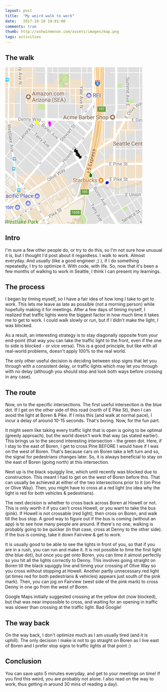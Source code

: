 ```yaml
---
layout: post
title:  "My weird walk to work"
date:   2017-10-10 19:01:00
comments: true
thumb: http://ashwinmenon.com/assets/images/map.png
tags: activities
---
```


## The walk
![](/assets/images/walk.png)

## Intro
I'm sure a few other people do, or try to do this, so I'm not sure how unusual it is, but I thought I'd post about it regardless. I walk to work. Almost everyday. And usually (like a good engineer ;) ), if I do something repeatedly, I try to optimize it. With code, with life. So, now that it's been a few months of walking to work in Seattle, I think I can present my learnings.

## The process
I began by timing myself, so I have a fair idea of how long I take to get to work. This lets me leave as late as possible (not a morning person) while hopefully making it for meetings. After a few days of timing myself, I realized that traffic lights were the biggest factor in how much time it takes me to get to work. I could walk slowly or run, but if I didn't make the light, I was blocked.

As a result, an interesting strategy is to stay diagonally opposite from your end-point (that way you can take the traffic light to the front, even if the one to side is blocked - or vice versa). This is a good principle, but like with all real-world problems, doesn't apply 100% to the real world.

The only other useful decision is deciding between stop signs that let you through with a consistent delay, or traffic lights which may let you through with no delay (although you should stop and look both ways before crossing in any case).

## The route
Now, on to the specific intersections. The first useful intersection is the blue dot. If I get on the other side of this road (north of E Pike St), then I can avoid the light at Boren & Pike. If I miss this (and walk at normal pace), I incur a delay of around 10-15 seconds. That's boring. Now, for the fun part.

It might seem like taking every traffic light that is open is going to be optimal (greedy approach), but the world doesn't work that way (as stated earlier). This brings us to the second interesting intersection - the green dot. Here, if I stay to the east of Boren, I get to cross Pine BEFORE I would have if I was on the west of Boren. That's because cars on Boren take a left turn and so, the signal for pedestrians changes later. So, it is always beneficial to stay on the east of Boren (going north) at this intersection.

Next up is the black squiggly line, which until recently was blocked due to construction. This meant I had to get on the west of Boren before this. That can usually be achieved at either of the two intersections prior to it (on Pine or Olive Way). Then, you might have to cross at a red light (no idea why the light is red for both vehicles & pedestrians).

The next decision is whether to cross back across Boren at Howell or not. This is only worth it if you can't cross Howell, or you want to take the bus (pink). If Howell is not crossable (red light), then cross on Boren, and walk till the bus stop. A good way to figure out if the bus is coming (without an app) is to see how many people are around. If there's no one, walking is probably going to be quicker (in that case, cross at Denny to the other side). If the bus is coming, take it down Fairview & get to work.

It is usually good to be able to see the lights in front of you, so that if you are in a rush, you can run and make it. It is not possible to time the first light (the blue dot), but once you get onto Boren, you can time it almost perfectly so you hit all the lights correctly to Denny. This involves going straight on Boren till the black squiggly line and timing your crossing of Olive Way so you cross without stopping at Howell. Another partly unnecessary red light (at times red for both pedestrians & vehicles) appears just south of the pink mark). Then, you can jog on Fairview (west side of the pink mark) to cross Denny in one go from the west of Boren.

Google Maps initially suggested crossing at the yellow dot (now blocked), but that was near impossible to cross, and waiting for an opening in traffic was slower than crossing at the traffic light. Bad Google!

## The way back
On the way back, I don't optimize much as I am usually tired (and it is uphill). The only decision I make is not to go straight on Boren as I live east of Boren and I prefer stop signs to traffic lights at that point :)

## Conclusion
You can save upto 5 minutes everyday, and get to your meetings on time! If you find this weird, you are probably not alone. I also read on the way to work, thus getting in around 30 mins of reading a day).
